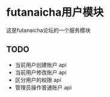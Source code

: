 # futanaicha用户模块
这是futanaicha论坛的一个服务模块
## TODO
+ 当前用户创建账户 api
+ 当前用户修改账户 api
+ 区分用户的权限 api
+ 管理员操作普通账户 api